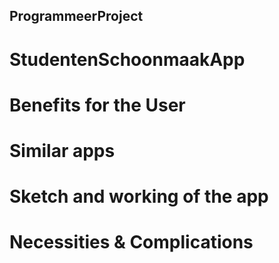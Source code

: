 ## ProgrammeerProject

# StudentenSchoonmaakApp

# Benefits for the User

# Similar apps

# Sketch and working of the app

# Necessities & Complications

